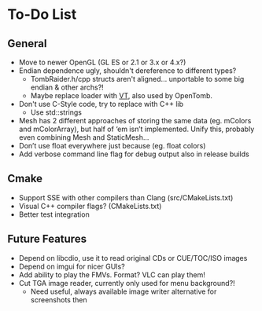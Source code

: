 # To-Do List

## General

* Move to newer OpenGL (GL ES or 2.1 or 3.x or 4.x?)
* Endian dependence ugly, shouldn't dereference to different types?
    * TombRaider.h/cpp structs aren't aligned... unportable to some big endian & other archs?!
    * Maybe replace loader with [VT](http://icculus.org/vt/), also used by OpenTomb.
* Don't use C-Style code, try to replace with C++ lib
    * Use std::strings
* Mesh has 2 different approaches of storing the same data (eg. mColors and mColorArray), but half of ‘em isn’t implemented. Unify this, probably even combining Mesh and StaticMesh...
* Don’t use float everywhere just because (eg. float colors)
* Add verbose command line flag for debug output also in release builds

## Cmake

* Support SSE with other compilers than Clang (src/CMakeLists.txt)
* Visual C++ compiler flags? (CMakeLists.txt)
* Better test integration

## Future Features

* Depend on libcdio, use it to read original CDs or CUE/TOC/ISO images
* Depend on imgui for nicer GUIs?
* Add ability to play the FMVs. Format? VLC can play them!
* Cut TGA image reader, currently only used for menu background?!
    * Need useful, always available image writer alternative for screenshots then

